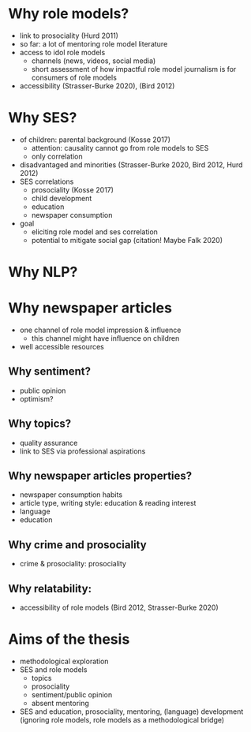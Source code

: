# Why role models?
- link to prosociality (Hurd 2011)
- so far: a lot of mentoring role model literature
- access to idol role models
    - channels (news, videos, social media)
    - short assessment of how impactful role model journalism is for consumers of role models
- accessibility (Strasser-Burke 2020), (Bird 2012)


# Why SES?
- of children: parental background (Kosse 2017)
    - attention: causality cannot go from role models to SES
    - only correlation
- disadvantaged and minorities (Strasser-Burke 2020, Bird 2012, Hurd 2012)
- SES correlations
    - prosociality (Kosse 2017)
    - child development
    - education
    - newspaper consumption
- goal
    - eliciting role model and ses correlation
    - potential to mitigate social gap (citation! Maybe Falk 2020)


# Why NLP?

# Why newspaper articles
- one channel of role model impression & influence
    - this channel might have influence on children
- well accessible resources

## Why sentiment?
- public opinion
- optimism?

## Why topics?
- quality assurance
- link to SES via professional aspirations

## Why newspaper articles properties?
- newspaper consumption habits
- article type, writing style: education & reading interest
- language
- education

## Why crime and prosociality
- crime & prosociality: prosociality

## Why relatability:
- accessibility of role models (Bird 2012, Strasser-Burke 2020)

# Aims of the thesis
- methodological exploration
- SES and role models
    - topics
    - prosociality
    - sentiment/public opinion
    - absent mentoring
- SES and education, prosociality, mentoring, (language) development (ignoring role models, role models as a methodological bridge)